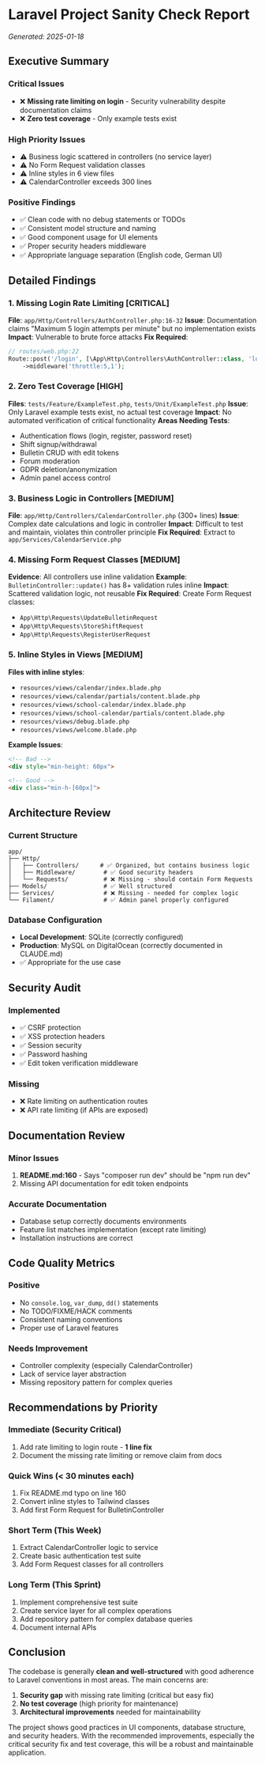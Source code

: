 # Laravel Project Sanity Check Report
*Generated: 2025-01-18*

## Executive Summary

### Critical Issues
- ❌ **Missing rate limiting on login** - Security vulnerability despite documentation claims
- ❌ **Zero test coverage** - Only example tests exist

### High Priority Issues
- ⚠️ Business logic scattered in controllers (no service layer)
- ⚠️ No Form Request validation classes
- ⚠️ Inline styles in 6 view files
- ⚠️ CalendarController exceeds 300 lines

### Positive Findings
- ✅ Clean code with no debug statements or TODOs
- ✅ Consistent model structure and naming
- ✅ Good component usage for UI elements
- ✅ Proper security headers middleware
- ✅ Appropriate language separation (English code, German UI)

## Detailed Findings

### 1. Missing Login Rate Limiting [CRITICAL]
**File**: `app/Http/Controllers/AuthController.php:16-32`
**Issue**: Documentation claims "Maximum 5 login attempts per minute" but no implementation exists
**Impact**: Vulnerable to brute force attacks
**Fix Required**:
```php
// routes/web.php:22
Route::post('/login', [\App\Http\Controllers\AuthController::class, 'login'])
    ->middleware('throttle:5,1');
```

### 2. Zero Test Coverage [HIGH]
**Files**: `tests/Feature/ExampleTest.php`, `tests/Unit/ExampleTest.php`
**Issue**: Only Laravel example tests exist, no actual test coverage
**Impact**: No automated verification of critical functionality
**Areas Needing Tests**:
- Authentication flows (login, register, password reset)
- Shift signup/withdrawal
- Bulletin CRUD with edit tokens
- Forum moderation
- GDPR deletion/anonymization
- Admin panel access control

### 3. Business Logic in Controllers [MEDIUM]
**File**: `app/Http/Controllers/CalendarController.php` (300+ lines)
**Issue**: Complex date calculations and logic in controller
**Impact**: Difficult to test and maintain, violates thin controller principle
**Fix Required**: Extract to `app/Services/CalendarService.php`

### 4. Missing Form Request Classes [MEDIUM]
**Evidence**: All controllers use inline validation
**Example**: `BulletinController::update()` has 8+ validation rules inline
**Impact**: Scattered validation logic, not reusable
**Fix Required**: Create Form Request classes:
- `App\Http\Requests\UpdateBulletinRequest`
- `App\Http\Requests\StoreShiftRequest`
- `App\Http\Requests\RegisterUserRequest`

### 5. Inline Styles in Views [MEDIUM]
**Files with inline styles**:
- `resources/views/calendar/index.blade.php`
- `resources/views/calendar/partials/content.blade.php`
- `resources/views/school-calendar/index.blade.php`
- `resources/views/school-calendar/partials/content.blade.php`
- `resources/views/debug.blade.php`
- `resources/views/welcome.blade.php`

**Example Issues**:
```html
<!-- Bad -->
<div style="min-height: 60px">

<!-- Good -->
<div class="min-h-[60px]">
```

## Architecture Review

### Current Structure
```
app/
├── Http/
│   ├── Controllers/      # ✅ Organized, but contains business logic
│   ├── Middleware/        # ✅ Good security headers
│   └── Requests/          # ❌ Missing - should contain Form Requests
├── Models/                # ✅ Well structured
├── Services/              # ❌ Missing - needed for complex logic
└── Filament/              # ✅ Admin panel properly configured
```

### Database Configuration
- **Local Development**: SQLite (correctly configured)
- **Production**: MySQL on DigitalOcean (correctly documented in CLAUDE.md)
- ✅ Appropriate for the use case

## Security Audit

### Implemented
- ✅ CSRF protection
- ✅ XSS protection headers
- ✅ Session security
- ✅ Password hashing
- ✅ Edit token verification middleware

### Missing
- ❌ Rate limiting on authentication routes
- ❌ API rate limiting (if APIs are exposed)

## Documentation Review

### Minor Issues
1. **README.md:160** - Says "composer run dev" should be "npm run dev"
2. Missing API documentation for edit token endpoints

### Accurate Documentation
- Database setup correctly documents environments
- Feature list matches implementation (except rate limiting)
- Installation instructions are correct

## Code Quality Metrics

### Positive
- No `console.log`, `var_dump`, `dd()` statements
- No TODO/FIXME/HACK comments
- Consistent naming conventions
- Proper use of Laravel features

### Needs Improvement
- Controller complexity (especially CalendarController)
- Lack of service layer abstraction
- Missing repository pattern for complex queries

## Recommendations by Priority

### Immediate (Security Critical)
1. Add rate limiting to login route - **1 line fix**
2. Document the missing rate limiting or remove claim from docs

### Quick Wins (< 30 minutes each)
1. Fix README.md typo on line 160
2. Convert inline styles to Tailwind classes
3. Add first Form Request for BulletinController

### Short Term (This Week)
1. Extract CalendarController logic to service
2. Create basic authentication test suite
3. Add Form Request classes for all controllers

### Long Term (This Sprint)
1. Implement comprehensive test suite
2. Create service layer for all complex operations
3. Add repository pattern for complex database queries
4. Document internal APIs

## Conclusion

The codebase is generally **clean and well-structured** with good adherence to Laravel conventions in most areas. The main concerns are:

1. **Security gap** with missing rate limiting (critical but easy fix)
2. **No test coverage** (high priority for maintenance)
3. **Architectural improvements** needed for maintainability

The project shows good practices in UI components, database structure, and security headers. With the recommended improvements, especially the critical security fix and test coverage, this will be a robust and maintainable application.